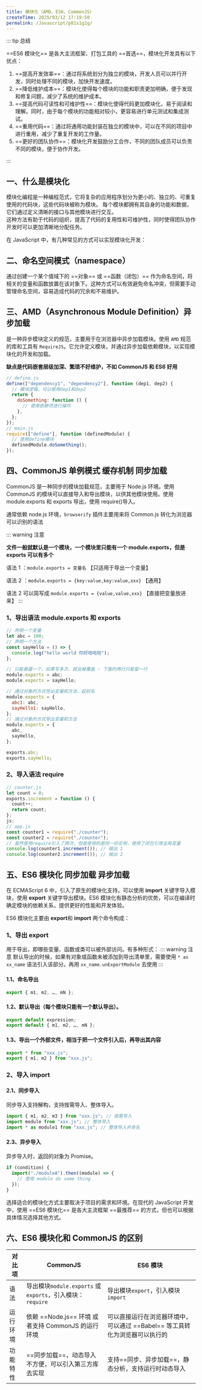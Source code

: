 ```yaml
---
title: 模块化（AMD、ES6、CommonJS）
createTime: 2025/03/12 17:19:50
permalink: /Javascript/p81s1g1g/
---
```


::: tip 总结

==ES6 模块化== 是各大主流框架、打包工具的 ==首选==，模块化开发具有以下优点：

1.  ==提高开发效率==：通过将系统划分为独立的模块，开发人员可以并行开发，同时处理不同的模块，加快开发速度。
2.  ==降低维护成本==：模块化使得每个模块的功能和职责更加明确，便于发现和修复问题，减少了系统的维护成本。
3.  ==提高代码可读性和可维护性==：模块化使得代码更加模块化，易于阅读和理解。同时，由于每个模块的功能相对较小，更容易进行单元测试和集成测试。
4.  ==重用代码==：通过将通用功能封装在独立的模块中，可以在不同的项目中进行重用，减少了重复开发的工作量。
5.  ==更好的团队协作==：模块化开发鼓励分工合作，不同的团队成员可以负责不同的模块，便于协作开发。

:::

## 一、什么是模块化

模块化编程是一种编程范式，它将复杂的应用程序划分为更小的、独立的、可重复使用的代码块，这些代码块被称为模块。
每个模块都拥有其自身的功能和数据，它们通过定义清晰的接口与其他模块进行交互。  
这种方法有助于代码的组织，提高了代码的复用性和可维护性，同时使得团队协作开发时可以更加清晰地分配任务。

在 JavaScript 中，有几种常见的方式可以实现模块化开发：

## 二、命名空间模式（namespace）

通过创建一个某个值域下的 ==对象== 或 ==函数（闭包）== 作为命名空间，将相关的变量和函数放置在该对象下。这种方式可以有效避免命名冲突，但需要手动管理命名空间，容易造成代码的冗余和不易维护。

## 三、AMD（Asynchronous Module Definition）<Badge>异步加载</Badge>

是一种异步模块定义的规范，主要用于在浏览器中异步加载模块。使用 `AMD` 规范的库和工具有 `RequireJS`。它允许定义模块，并通过异步加载依赖模块，以实现模块化的开发和加载。

**缺点是代码嵌套层级加深、繁琐不好维护，不如 CommonJS 和 ES6 好用**

```js
// define.js
define(["dependency1", "dependency2"], function (dep1, dep2) {
  // 模块逻辑，可以使用dep1和dep2
  return {
    doSomething: function () {
      // 使用依赖项进行操作
    },
  };
});
// main.js
require(["define"], function (definedModule) {
  // 使用define模块
  definedModule.doSomething();
});
```

## 四、CommonJS <Badge>单例模式</Badge> <Badge>缓存机制</Badge> <Badge>同步加载</Badge>

CommonJS 是一种同步的模块加载规范，主要用于 Node.js 环境。使用 CommonJS 的模块可以直接导入和导出模块，以供其他模块使用。使用 module.exports 和 exports 导出，使用 require()导入。

通常依赖 node.js 环境，`browserify` 插件主要用来将 Common.js 转化为浏览器可以识别的语法

::: warning 注意

**文件一般就默认是一个模块，一个模块里只能有一个 module.exports，但是 exports 可以有多个**

语法 1 ：`module.exports = 变量名` 【只适用于导出一个变量】

语法 2 ：`module.exports = {key:value,key:value,xxx}` 【通用】

语法 2 可以简写成 `module.exports = {value,value,xxx}` 【直接把变量放进来】
:::

### 1、导出语法 module.exports 和 exports

```js :collapsed-lines
// 声明一个变量
let abc = 100;
// 声明一个方法
const sayHello = () => {
  console.log("hello world 你好哈哈哈");
};

// 只能暴露一个，如果写多次，就会被覆盖 : 下面的两行只能留一行
module.exports = abc;
module.exports = sayHello;

// 通过对象的方式导出变量和方法，起别名
module.exports = {
  abc1: abc,
  sayHello1: sayHello,
};
// 通过对象的方式导出变量和方法
module.exports = {
  abc,
  sayHello,
};

exports.abc;
exports.sayHello;
```

### 2、导入语法 require

```js
// counter.js
let count = 0;
exports.increment = function () {
  count++;
  return count;
};
js;
// app.js
const counter1 = require("./counter");
const counter2 = require("./counter");
// 虽然使用require引入了两次，但是使用的是同一份实例，使用了闭包引用全局变量
console.log(counter1.increment()); // 输出 1
console.log(counter2.increment()); // 输出 2
```

## 五、ES6 模块化 <Badge>同步加载</Badge> <Badge>异步加载</Badge>

在 ECMAScript 6 中，引入了原生的模块化支持。可以使用 **import** 关键字导入模块，使用 **export** 关键字导出模块。ES6 模块化有静态分析的优势，可以在编译时确定模块的依赖关系，提供更好的性能和开发体验。

ES6 模块化主要由 **export**和 **import** 两个命令构成：

### 1、导出 export

用于导出，即哪些变量、函数或类可以被外部访问。有多种形式：
::: warning 注意
默认导出的时候，如果有对象或函数未被添加到导出清单里，需要使用 `* as xx_name` 语法引入该部分。再用 `xx_name.unExportModule` 去使用
:::

#### 1.1、命名导出

```js
export { m1, m2, …, mN };
```

#### 1.2、默认导出（每个模块只能有一个默认导出）。

```js
export default expression;
export default { m1, m2, …, mN };
```

#### 1.3、导出一个外部文件，相当于把一个文件引入后，再导出其内容

```js
export * from "xxx.js";
export { m1, m2 } from "xxx.js";
```

### 2、导入 import

#### 2.1、同步导入

同步导入支持解构，支持按需导入、整体导入。

```js
import { m1, m2, m3 } from "xxx.js"; // 按需导入
import module from "xxx.js"; // 整体导入
import * as module1 from "xxx.js"; // 整体导入并命名
```

#### 2.3、异步导入

异步导入时，返回的对象为 Promise。

```js
if (condition) {
  import("./moduleA").then((module) => {
    // 使用 module do some thing
  });
}
```

选择适合的模块化方式主要取决于项目的需求和环境。在现代的 JavaScript 开发中，使用 ==ES6 模块化== 是各大主流框架 ==最推荐== 的方式，但也可以根据具体情况选择其他方式。

## 六、ES6 模块化和 CommonJS 的区别

| 对比项   | CommonJS                                                    | ES6 模块                                                                    |
| -------- | ----------------------------------------------------------- | --------------------------------------------------------------------------- |
| 语法     | 导出模块`module.exports` 或 `exports`，引入模块： `require` | 导出模块`export`，引入模块`import`                                          |
| 运行环境 | 依赖 ==Node.js== 环境 或者支持 CommonJS 的运行环境          | 可以直接运行在浏览器环境中，可以通过 ==Babel== 等工具转化为浏览器可以执行的 |
| 功能特性 | ==同步加载==，动态导入不方便，可以引入第三方库去实现        | 支持==同步、异步加载==，静态分析，支持运行时动态导入                        |
